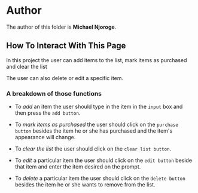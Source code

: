# Author
The author of this folder is **Michael Njoroge**.

## How To Interact With This Page
In this project the user can add items to the list, mark items as purchased and clear the list

The user can also delete or edit a specific item.

### A breakdown of those functions
- To *add* an item the user should type in the item in the `input` box and then press the `add button`.

- To *mark items as purchased* the user should click on the `purchase button` besides the item he or she has purchased and the item's appearance will change.

- To *clear the list* the user should click on the `clear list button`.

- To *edit* a particular item the user should click on the `edit button` beside that item and enter the item desired on the prompt.

- To *delete* a particular item the user should click on the `delete button` besides the item he or she wants to remove from the list.